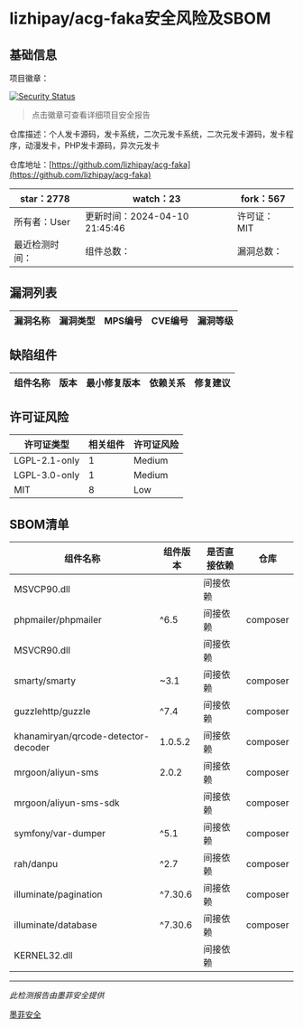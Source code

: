 # lizhipay/acg-faka安全风险及SBOM

## 基础信息

项目徽章：

[![Security Status](https://www.murphysec.com/platform3/v31/badge/1783930790208856064.svg)](https://www.murphysec.com/console/report/1693328498029907968/1783930790208856064)

> 点击徽章可查看详细项目安全报告

仓库描述：个人发卡源码，发卡系统，二次元发卡系统，二次元发卡源码，发卡程序，动漫发卡，PHP发卡源码，异次元发卡

仓库地址：[https://github.com/lizhipay/acg-faka](https://github.com/lizhipay/acg-faka)

| star：2778 | watch：23 | fork：567 |
| ----------- | -------------- | ------------ |
| 所有者：User | 更新时间：2024-04-10 21:45:46 | 许可证：MIT |
| 最近检测时间： | 组件总数： | 漏洞总数： |




## 漏洞列表

| 漏洞名称 | 漏洞类型 | MPS编号 | CVE编号 | 漏洞等级 |
| ------- | ------ | ------- | ------ | ----- |





## 缺陷组件

| 组件名称 | 版本 | 最小修复版本 | 依赖关系 | 修复建议 |
| -------- | ---- | ------------ | -------- | -------- |





## 许可证风险

| 许可证类型 | 相关组件 | 许可证风险 |
| ---------- | -------- | ---------- |
|LGPL-2.1-only|1|Medium|
|LGPL-3.0-only|1|Medium|
|MIT|8|Low|




## SBOM清单

| 组件名称 | 组件版本 | 是否直接依赖 | 仓库 |
| -------- | -------- | ------------ | ---- |
|MSVCP90.dll||间接依赖||
|phpmailer/phpmailer|^6.5|间接依赖|composer|
|MSVCR90.dll||间接依赖||
|smarty/smarty|~3.1|间接依赖|composer|
|guzzlehttp/guzzle|^7.4|间接依赖|composer|
|khanamiryan/qrcode-detector-decoder|1.0.5.2|间接依赖|composer|
|mrgoon/aliyun-sms|2.0.2|间接依赖|composer|
|mrgoon/aliyun-sms-sdk||间接依赖|composer|
|symfony/var-dumper|^5.1|间接依赖|composer|
|rah/danpu|^2.7|间接依赖|composer|
|illuminate/pagination|^7.30.6|间接依赖|composer|
|illuminate/database|^7.30.6|间接依赖|composer|
|KERNEL32.dll||间接依赖||


------

*此检测报告由墨菲安全提供*

[墨菲安全](www.murphysec.com)